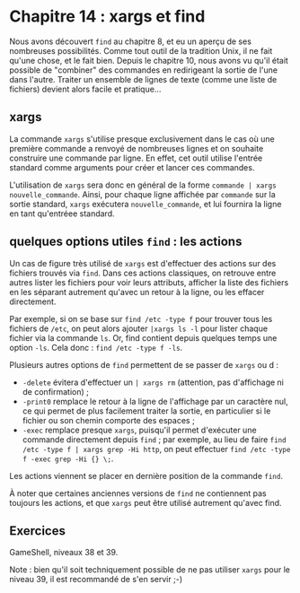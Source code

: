 # Chapitre 14 : xargs et find

Nous avons découvert `find` au chapitre 8, et eu un aperçu de ses nombreuses
possibilités. Comme tout outil de la tradition Unix, il ne fait qu'une chose,
et le fait bien. Depuis le chapitre 10, nous avons vu qu'il était possible de
"combiner" des commandes en redirigeant la sortie de l'une dans l'autre.
Traiter un ensemble de lignes de texte (comme une liste de fichiers) devient
alors facile et pratique...

## xargs

La commande `xargs` s'utilise presque exclusivement dans le cas où une première
commande a renvoyé de nombreuses lignes et on souhaite construire une commande
par ligne. En effet, cet outil utilise l'entrée standard comme arguments pour
créer et lancer ces commandes.

L'utilisation de `xargs` sera donc en général de la forme `commande | xargs
nouvelle_commande`. Ainsi, pour chaque ligne affichée par `commande` sur la
sortie standard, `xargs` exécutera `nouvelle_commande`, et lui fournira la
ligne en tant qu'entréee standard.

## quelques options utiles `find` : les actions

Un cas de figure très utilisé de `xargs` est d'effectuer des actions sur des
fichiers trouvés via `find`. Dans ces actions classiques, on retrouve entre
autres lister les fichiers pour voir leurs attributs, afficher la liste des
fichiers en les séparant autrement qu'avec un retour à la ligne, ou les effacer
directement.

Par exemple, si on se base sur `find /etc -type f` pour trouver tous les
fichiers de `/etc`, on peut alors ajouter `|xargs ls -l` pour lister chaque
fichier via la commande `ls`. Or, find contient depuis quelques temps une
option `-ls`. Cela donc : `find /etc -type f -ls`.

Plusieurs autres options de `find` permettent de se passer de `xargs` ou d :

* `-delete` évitera d'effectuer un `| xargs rm` (attention, pas d'affichage ni
  de confirmation) ;
* `-print0` remplace le retour à la ligne de l'affichage par un caractère nul,
  ce qui permet de plus facilement traiter la sortie, en particulier si le
  fichier ou son chemin comporte des espaces ;
* `-exec` remplace presque `xargs`, puisqu'il permet d'exécuter une commande
  directement depuis `find` ; par exemple, au lieu de faire `find /etc -type f
  | xargs grep -Hi http`, on peut effectuer `find /etc -type f -exec grep -Hi
  {} \;`.

Les actions viennent se placer en dernière position de la commande `find`.

À noter que certaines anciennes versions de `find` ne contiennent pas toujours
les actions, et que `xargs` peut être utilisé autrement qu'avec find.

## Exercices

GameShell, niveaux 38 et 39.

Note : bien qu'il soit techniquement possible de ne pas utiliser `xargs` pour
le niveau 39, il est recommandé de s'en servir ;-)
